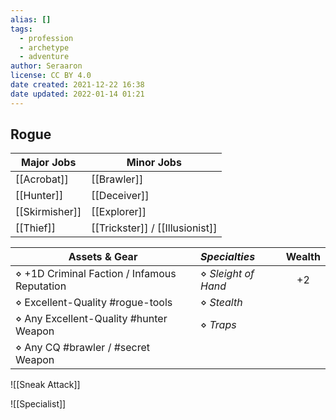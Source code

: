 ```yaml
---
alias: []
tags:
  - profession
  - archetype
  - adventure
author: Seraaron
license: CC BY 4.0
date created: 2021-12-22 16:38
date updated: 2022-01-14 01:21
---
```


## Rogue

| Major Jobs     | Minor Jobs                      |
| -------------- | ------------------------------- |
| [[Acrobat]]    | [[Brawler]]                     |
| [[Hunter]]     | [[Deceiver]]                    |
| [[Skirmisher]] | [[Explorer]]                    |
| [[Thief]]      | [[Trickster]] / [[Illusionist]] |

| Assets & Gear                                | _Specialties_       | Wealth |
| -------------------------------------------- | :------------------ | :----: |
| ⋄ +1D Criminal Faction / Infamous Reputation | ⋄ _Sleight of Hand_ |   +2   |
| ⋄ Excellent-Quality #rogue-tools             | ⋄ _Stealth_         |        |
| ⋄ Any Excellent-Quality #hunter Weapon       | ⋄ _Traps_           |        |
| ⋄ Any CQ #brawler / #secret Weapon           |                     |        |

![[Sneak Attack]]

![[Specialist]]

